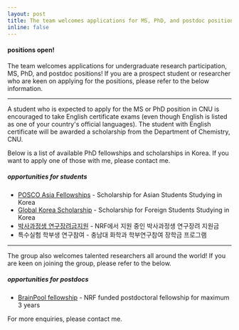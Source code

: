 ```yaml
---
layout: post
title: The team welcomes applications for MS, PhD, and postdoc positions! :fire:
inline: false
---
```

#### positions open!
The team welcomes applications for undergraduate research participation, MS, PhD, and postdoc positions! If you are a prospect student or researcher who are keen on applying for the positions, please refer to the below information.

***

A student who is expected to apply for the MS or PhD position in CNU is encouraged to take English certificate exams (even though English is listed as one of your country's official languages). The student with English certificate will be awarded a scholarship from the Department of Chemistry, CNU.

Below is a list of available PhD fellowships and scholarships in Korea. If you want to apply one of those with me, please contact me.

##### opportunities for students
<ul>
    <li><a href="https://www.postf.org/en/page/asia/vision.do">POSCO Asia Fellowships</a> - Scholarship for Asian Students Studying in Korea </li>
    <li><a href="https://www.studyinkorea.go.kr/en/sub/gks/allnew_invite.do">Global Korea Scholarship</a> - Scholarship for Foreign Students Studying in Korea </li>
    <li><a href="https://www.nrf.re.kr/biz/info/info/view?menu_no=378&biz_no=416">박사과정생 연구장려금지원</a> - NRF에서 지원 중인 박사과정생 연구장려 지원금</li>
    <li>특수실험 학부생 연구참여 - 충남대 화학과 학부연구참여 장학금 프로그램</li>
</ul>

***

The group also welcomes talented researchers all around the world! If you are keen on joining the group, please refer to the below.

##### opportunities for postdocs
<ul>
    <li><a href="https://www.nrf.re.kr/biz/info/info/view?menu_no=378&biz_no=372">BrainPool fellowship</a> - NRF funded postdoctoral fellowship for maximum 3 years</li>
</ul>

For more enquiries, please contact me.
